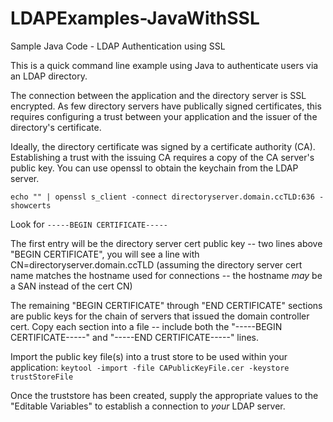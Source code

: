 # LDAPExamples-JavaWithSSL
Sample Java Code - LDAP Authentication using SSL

This is a quick command line example using Java to authenticate users via an LDAP directory. 

The connection between the application and the directory server is SSL encrypted. As few directory servers have
publically signed certificates, this requires configuring a trust between your application and the issuer of
the directory's certificate. 

Ideally, the directory certificate was signed by a certificate authority (CA). Establishing a trust with the issuing
CA requires a copy of the CA server's public key. You can use openssl to obtain the keychain from the LDAP server. 

 `echo "" | openssl s_client -connect directoryserver.domain.ccTLD:636 -showcerts`
 
 Look for
`-----BEGIN CERTIFICATE-----`

The first entry will be the directory server cert public key -- two lines above "BEGIN CERTIFICATE", you will see 
a line with CN=directoryserver.domain.ccTLD (assuming the directory server cert name matches the hostname used for
connections -- the hostname *may* be a SAN instead of the cert CN)

The remaining "BEGIN CERTIFICATE" through "END CERTIFICATE" sections are public keys for the chain of servers that issued
the domain controller cert. Copy each section into a file -- include both the "-----BEGIN CERTIFICATE-----" and
"-----END CERTIFICATE-----" lines. 

Import the public key file(s) into a trust store to be used within your application:
`keytool -import -file CAPublicKeyFile.cer -keystore trustStoreFile`

Once the truststore has been created, supply the appropriate values to the "Editable Variables" to establish a connection
to *your* LDAP server. 
